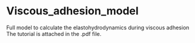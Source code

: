 # Viscous_adhesion_model
Full model to calculate the elastohydrodynamics during viscous adhesion
The tutorial is attached in the .pdf file.
